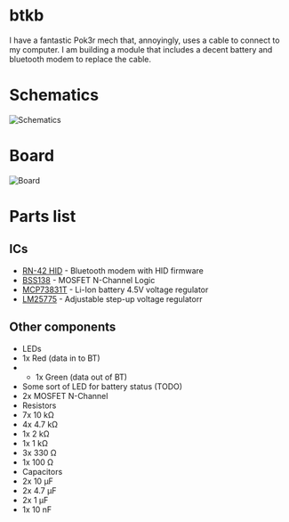 # btkb

I have a fantastic Pok3r mech that, annoyingly, uses a cable to connect to my computer. I am building a module that includes a decent battery and bluetooth modem to replace the cable.

# Schematics
![Schematics](https://raw.githubusercontent.com/HokieGeek/btkb/btkb.png)

# Board
![Board](https://raw.githubusercontent.com/HokieGeek/btkb/btkb.brd.png)

# Parts list
## ICs
- [RN-42 HID](http://www.sparkfun.com/datasheets/Wireless/Bluetooth/rn-42-ds.pdfdf) - Bluetooth modem with HID firmware
- [BSS138](https://www.fairchildsemi.com/datasheets/BS/BSS138.pdf) - MOSFET N-Channel Logic
- [MCP73831T](https://www.sparkfun.com/datasheets/Prototyping/Batteries/MCP73831T.pdf) - Li-Ion battery 4.5V voltage regulator
- [LM25775](http://www.ti.com/lit/ds/symlink/uc2577-adj.pdf) - Adjustable step-up voltage regulatorr

## Other components

* LEDs
 * 1x Red (data in to BT)
 * * 1x Green (data out of BT)
 * Some sort of LED for battery status (TODO)
* 2x MOSFET N-Channel
* Resistors
 * 7x 10 kΩ
 * 4x 4.7 kΩ
 * 1x 2 kΩ
 * 1x 1 kΩ
 * 3x 330 Ω
 * 1x 100 Ω
* Capacitors
 * 2x 10 µF
 * 2x 4.7 µF
 * 2x 1 µF
 * 1x 10 nF

